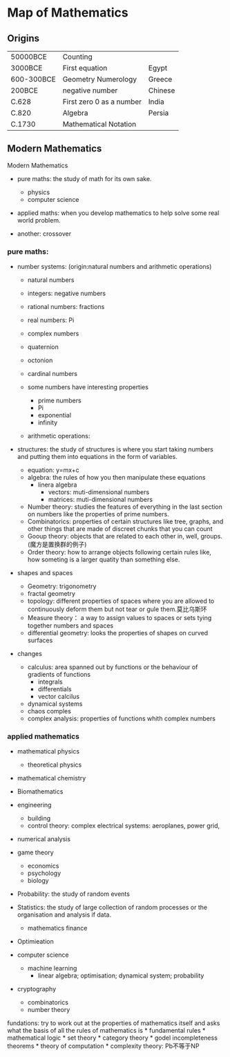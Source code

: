 # Map of Mathematics
## Origins
| | | |
| -- | -- | --| 
| 50000BCE | Counting   |
| 3000BCE | First equation | Egypt |
| 600-300BCE | Geometry Numerology | Greece |
| 200BCE | negative number | Chinese |
| C.628 | First zero 0 as a number | India|
| C.820 | Algebra | Persia |
| C.1730 | Mathematical Notation |

## Modern Mathematics
Modern Mathematics
* pure maths: the study of math for its own sake.
    * physics
    * computer science

* applied maths: when you develop mathematics to help solve some real world problem.

* another: crossover


### pure maths:
* number systems: (origin:natural numbers and arithmetic operations)
    * natural numbers
    * integers: negative numbers
    * rational numbers: fractions
    * real numbers: Pi
    * complex numbers
    * quaternion
    * octonion
    * cardinal numbers

    * some numbers have interesting properties
        * prime numbers
        * Pi
        * exponential
        * infinity
    * arithmetic operations: 

* structures: the study of structures is where you start taking numbers and putting them into equations in the form of variables.
    * equation: y=mx+c
    * algebra: the rules of how you then manipulate these equations
       * linera algebra
            * vectors: muti-dimensional numbers
            * matrices: muti-dimensional numbers
    * Number theory: studies the features of everything in the last section on numbers like the properties of prime numbers.
    * Combinatorics: properties of certain structures like tree, graphs, and other things that are made of discreet chunks that you can count
    * Gooup theory: objects that are related to each other in, well, groups.(魔方是置换群的例子)
    * Order theory: how to arrange objects following certain rules like, how someting is a larger quatity than something else.
* shapes and spaces
    * Geometry: trigonometry
    * fractal geometry
    * topology: different properties of spaces where you are allowed to continuously deform them but not tear or gule them.莫比乌斯环
    * Measure theory： a way to assign values to spaces or sets tying together numbers and spaces
    * differential geometry: looks the properties of shapes on curved surfaces
* changes
    * calculus: area spanned out by functions or the behaviour of gradients of functions
        * integrals
        * differentials
        * vector calcilus
    * dynamical systems
    * chaos comples
    * complex analysis: properties of functions whith complex numbers


### applied mathematics
* mathematical physics
    * theoretical physics
* mathematical chemistry
* Biomathematics
* engineering
    * building 
    * control theory: complex electrical systems: aeroplanes, power grid, 
* numerical analysis
* game theory
    * economics
    * psychology
    * biology
* Probability: the study of random events 
* Statistics: the study of large collection of random processes or the organisation and analysis if data.
    * mathematics finance
* Optimieation

* computer science
    * machine learning
        * linear algebra; optimisation; dynamical system; probability

* cryptography
    * combinatorics
    * number theory

fundations: try to work out at the properties of mathematics itself and asks what the basis of all the rules of mathematics is
    * fundamental rules
    * mathematical logic
    * set theory
    * category theory
    * godel incompleteness theorems
    * theory of computation
        * complexity theory: Pb不等于NP
